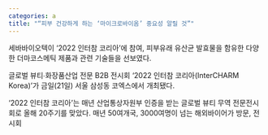 ```yaml
---
categories: a
title: "“피부 건강하게 하는 ‘마이크로바이옴’ 중요성 알릴 것”"
---
```

세바바이오텍이 &lsquo;2022 인터참 코리아&rsquo;에 참여, 피부유래 유산균 발효물을 함유한 다양한 더마코스메틱 제품과 관련 기술들을 선보였다.



글로벌 뷰티∙화장품산업 전문 B2B 전시회 &lsquo;2022 인터참 코리아(InterCHARM Korea)&rsquo;가 금일(21일) 서울 삼성동 코엑스에서 개최됐다.

&lsquo;2022 인터참 코리아&rsquo;는 매년 산업통상자원부 인증을 받는 글로벌 뷰티 무역 전문전시회로 올해 20주기를 맞았다. 매년 50여개국, 3000여명이 넘는 해외바이어가 방문, 전시회